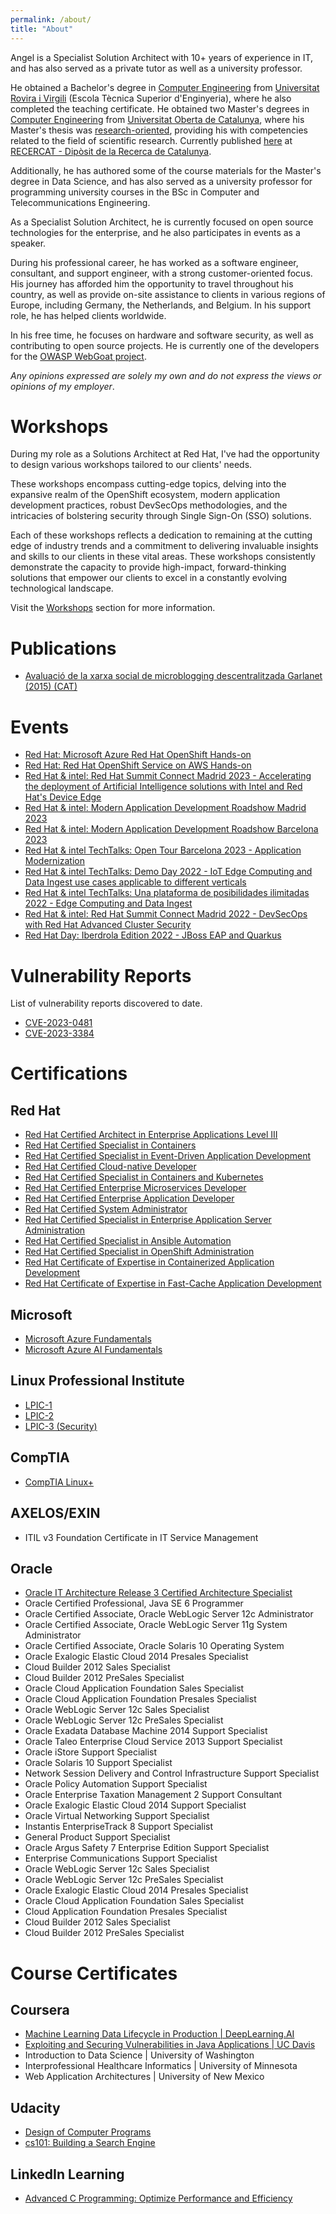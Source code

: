 ```yaml
---
permalink: /about/
title: "About"
---
```


Angel is a Specialist Solution Architect with 10+ years of experience in IT, and has also served as a private tutor as well as a university professor.

He obtained a Bachelor's degree in [Computer Engineering](https://web.archive.org/web/20100623022420/http://www.etse.urv.cat/sections/general/guia_docent/caES/2002_2003/guiadocent_2002_2003_informatica.pdf) from [Universitat Rovira i Virgili](https://www.etse.urv.cat/en/) (Escola Tècnica Superior d'Enginyeria), where he also completed the teaching certificate. He obtained two Master's degrees in [Computer Engineering](https://web.archive.org/web/20111115230620/http://www.uoc.edu/estudis/titulacions/enginyeria_informatica/pla_estudis/index.html) from [Universitat Oberta de Catalunya](https://www.uoc.edu/portal/en/index.html), where his Master's thesis was [research-oriented](https://www.uoc.edu/portal/_resources/CA/documents/qualitat/qualitat-titulacions/informatica-multimedia-telecomunicacions/20091221_Memoria_MPL_VERIFICADA_n.pdf), providing his with competencies related to the field of scientific research. Currently published [here](https://www.recercat.cat/handle/2072/251627) at [RECERCAT - Dipòsit de la Recerca de Catalunya](https://www.recercat.cat/quees).

Additionally, he has authored some of the course materials for the Master's degree in Data Science, and has also served as a university professor for programming university courses in the BSc in Computer and Telecommunications Engineering.

As a Specialist Solution Architect, he is currently focused on open source technologies for the enterprise, and he also participates in events as a speaker.

During his professional career, he has worked as a software engineer, consultant, and support engineer, with a strong customer-oriented focus. His journey has afforded him the opportunity to travel throughout his country, as well as provide on-site assistance to clients in various regions of Europe, including Germany, the Netherlands, and Belgium. In his support role, he has helped clients worldwide.

In his free time, he focuses on hardware and software security, as well as contributing to open source projects. He is currently one of the developers for the [OWASP WebGoat project](https://owasp.org/www-project-webgoat/).

*Any opinions expressed are solely my own and do not express the views or opinions of my employer*.

# Workshops

During my role as a Solutions Architect at Red Hat, I've had the opportunity to design various workshops tailored to our clients' needs.

These workshops encompass cutting-edge topics, delving into the expansive realm of the OpenShift ecosystem, modern application development practices, robust DevSecOps methodologies, and the intricacies of bolstering security through Single Sign-On (SSO) solutions.

Each of these workshops reflects a dedication to remaining at the cutting edge of industry trends and a commitment to delivering invaluable insights and skills to our clients in these vital areas. These workshops consistently demonstrate the capacity to provide high-impact, forward-thinking solutions that empower our clients to excel in a constantly evolving technological landscape.

Visit the [Workshops](/workshops) section for more information.

# Publications

* [Avaluació de la xarxa social de microblogging descentralitzada Garlanet (2015) (CAT)](https://openaccess.uoc.edu/handle/10609/42822)

<!-- I will write a post about this
* [Fugas de información en JVM Heap Dumps – Extracción de claves privadas (2015) (ESP)](https://web.archive.org/web/20220129094528/https://avanttic.com/blog/fugas-informacion-jvm-heap-dumps-extraccion-claves-privadas/) -->

# Events

* [Red Hat: Microsoft Azure Red Hat OpenShift Hands-on](https://events.redhat.com/profile/form/index.cfm?PKformID=0x961021abcd)
* [Red Hat: Red Hat OpenShift Service on AWS Hands-on](https://events.redhat.com/profile/form/index.cfm?PKformID=0x960793abcd)
* [Red Hat & intel: Red Hat Summit Connect Madrid  2023 - Accelerating the deployment of Artificial Intelligence solutions with Intel and Red Hat's Device Edge](https://www.redhat.com/en/summit/connect/emea/madrid-2023)
* [Red Hat & intel: Modern Application Development Roadshow Madrid 2023](https://events.redhat.com/profile/form/index.cfm?PKformID=0x840979abcd)
* [Red Hat & intel: Modern Application Development Roadshow Barcelona 2023](https://events.redhat.com/profile/form/index.cfm?PKformID=0x8427460001)
* [Red Hat & intel TechTalks: Open Tour Barcelona 2023 - Application Modernization](https://events.redhat.com/profile/form/index.cfm?PKformID=0x813201abcd&sc_cid=7013a000003DQb2AAG)
* [Red Hat & intel TechTalks: Demo Day 2022 - IoT Edge Computing and Data Ingest use cases applicable to different verticals](https://events.redhat.com/profile/form/index.cfm?PKformID=0x5643010001)
* [Red Hat & intel TechTalks: Una plataforma de posibilidades ilimitadas 2022 - Edge Computing and Data Ingest](https://events.redhat.com/profile/form/index.cfm?PKformID=0x5741620001)
* [Red Hat & intel: Red Hat Summit Connect Madrid 2022 - DevSecOps with Red Hat Advanced Cluster Security](https://www.redhat.com/es/events/summit-connect-madrid-2022?sc_cid=7013a00000317uGAAQ)
* [Red Hat Day: Iberdrola Edition 2022 - JBoss EAP and Quarkus](https://events.redhat.com/profile/form/index.cfm?PKformID=0x695116abcd)

<!-- backup event links
https://web.archive.org/web/20231115112449/https://events.redhat.com/profile/form/index.cfm?PKformID=0x961021abcd

https://web.archive.org/web/20231115112618/https://events.redhat.com/profile/form/index.cfm?PKformID=0x960793abcd

https://web.archive.org/web/20231127230643/https://www.redhat.com/en/summit/connect/emea/madrid-2023

https://web.archive.org/web/20231127230743/https://images.engage.redhat.com/Web/RedHat/%7B5cc12f29-8e95-44fb-ba48-d0175ce27fcf%7D_Accelerating_Artificial_Intelligence_solutions_with_Intel_and_Red_Hat.pdf

https://web.archive.org/web/20230716101450/https://events.redhat.com/profile/form/index.cfm?PKformID=0x840979abcd

https://web.archive.org/web/20230716101418/https://events.redhat.com/profile/form/index.cfm?PKformID=0x8427460001

https://web.archive.org/web/20230612162837/https://events.redhat.com/profile/form/index.cfm?PKformID=0x813201abcd&sc_cid=7013a000003DQb2AAG

https://web.archive.org/web/20230716101236/https://events.redhat.com/profile/form/index.cfm?PKformID=0x5643010001

https://web.archive.org/web/20230716101150/https://events.redhat.com/profile/form/index.cfm?PKformID=0x5741620001

https://web.archive.org/web/20220930061613/https://www.redhat.com/es/events/summit-connect-madrid-2022?sc_cid=7013a00000317uGAAQ

https://web.archive.org/web/20230716101542/https://events.redhat.com/profile/form/index.cfm?PKformID=0x695116abcd
-->

<!--# Contributions to Open Source projects

* OWASP WebGoat Project
* Apache HTTP Server [1](https://lists.apache.org/thread/3somw05py164yq5y15to0yxthlv4yv99) [2](https://www.mail-archive.com/dev@httpd.apache.org/msg73978.html) [3](https://bugzilla.redhat.com/show_bug.cgi?id=1649470)
* GCViewer
* Quay Operator
* Smallrye-jwt
* Smallrye-reactive-messaging [1](https://github.com/smallrye/smallrye-reactive-messaging/issues/1873)
* Quarkus [1](https://quarkus.io/blog/quarkus-1-11-0-final-released/) [2](https://quarkus.io/blog/quarkus-2-16-0-final-released/) [3](https://quarkus.io/blog/quarkus-3-0-final-released/)
* RH-SSO [1](https://issues.redhat.com/browse/RHSSO-2252)
* OpenShift (docs)-->

# Vulnerability Reports

List of vulnerability reports discovered to date.

* [CVE-2023-0481](https://access.redhat.com/security/cve/cve-2023-0481)
* [CVE-2023-3384](https://access.redhat.com/security/cve/CVE-2023-3384)

# Certifications

## Red Hat

* [Red Hat Certified Architect in Enterprise Applications Level III](https://www.redhat.com/en/services/certification/rhca)
* [Red Hat Certified Specialist in Containers](https://www.redhat.com/en/services/training/ex188-red-hat-certified-specialist-containers-exam)
* [Red Hat Certified Specialist in Event-Driven Application Development](https://www.redhat.com/en/services/training/red-hat-certified-specialist-event-driven-application-development-exam)
* [Red Hat Certified Cloud-native Developer](https://www.redhat.com/en/services/training/red-hat-certified-cloud-native-developer-exam)
* [Red Hat Certified Specialist in Containers and Kubernetes](https://www.redhat.com/en/services/training/ex180-red-hat-certified-specialist-containers-kubernetes-exam)
* [Red Hat Certified Enterprise Microservices Developer](https://www.redhat.com/en/services/training/ex183-red-hat-certified-enterprise-application-developer-exam)
* [Red Hat Certified Enterprise Application Developer](https://www.redhat.com/en/services/training/ex183-red-hat-certified-enterprise-application-developer-exam)
* [Red Hat Certified System Administrator](https://www.redhat.com/en/services/training/ex200-red-hat-certified-system-administrator-rhcsa-exam)
* [Red Hat Certified Specialist in Enterprise Application Server Administration](https://www.redhat.com/en/services/training/ex248-red-hat-certified-specialist-enterprise-application-server-administration-exam)
* [Red Hat Certified Specialist in Ansible Automation](https://www.redhat.com/en/services/certification/rhcs-ansible-automation)
* [Red Hat Certified Specialist in OpenShift Administration](https://www.redhat.com/en/services/training/ex280-red-hat-certified-specialist-in-openshift-administration-exam)
* [Red Hat Certificate of Expertise in Containerized Application Development](https://www.redhat.com/en/services/certification/retired-rhcs-containerized-application-development)
* [Red Hat Certificate of Expertise in Fast-Cache Application Development](https://www.redhat.com/en/services/training/ex453-retired-red-hat-certified-specialist-in-fast-cache-application-development-exam)

## Microsoft

* [Microsoft Azure Fundamentals](https://learn.microsoft.com/en-us/certifications/exams/az-900/)
* [Microsoft Azure AI Fundamentals](https://learn.microsoft.com/en-us/credentials/certifications/exams/ai-900/)


## Linux Professional Institute

* [LPIC-1](https://www.lpi.org/our-certifications/lpic-1-overview)
* [LPIC-2](https://www.lpi.org/our-certifications/lpic-2-overview)
* [LPIC-3 (Security)](https://www.lpi.org/our-certifications/lpic-3-303-overview)

## CompTIA

* [CompTIA Linux+](https://www.comptia.org/en/certificaciones/linux)

## AXELOS/EXIN

* ITIL v3 Foundation Certificate in IT Service Management

## Oracle

* [Oracle IT Architecture Release 3 Certified Architecture Specialist](https://www.oracle.com/es/partnernetwork/expertise/license-hardware/it-architecture/)
* Oracle Certified Professional, Java SE 6 Programmer
* Oracle Certified Associate, Oracle WebLogic Server 12c Administrator
* Oracle Certified Associate, Oracle WebLogic Server 11g System Administrator
* Oracle Certified Associate, Oracle Solaris 10 Operating System
* Oracle Exalogic Elastic Cloud 2014 Presales Specialist
* Cloud Builder 2012 Sales Specialist
* Cloud Builder 2012 PreSales Specialist
* Oracle Cloud Application Foundation Sales Specialist
* Oracle Cloud Application Foundation Presales Specialist
* Oracle WebLogic Server 12c Sales Specialist
* Oracle WebLogic Server 12c PreSales Specialist
* Oracle Exadata Database Machine 2014 Support Specialist
* Oracle Taleo Enterprise Cloud Service 2013 Support Specialist
* Oracle iStore Support Specialist
* Oracle Solaris 10 Support Specialist
* Network Session Delivery and Control Infrastructure Support Specialist
* Oracle Policy Automation Support Specialist
* Oracle Enterprise Taxation Management 2 Support Consultant
* Oracle Exalogic Elastic Cloud 2014 Support Specialist
* Oracle Virtual Networking Support Specialist
* Instantis EnterpriseTrack 8 Support Specialist
* General Product Support Specialist
* Oracle Argus Safety 7 Enterprise Edition Support Specialist
* Enterprise Communications Support Specialist
* Oracle WebLogic Server 12c Sales Specialist
* Oracle WebLogic Server 12c PreSales Specialist
* Oracle Exalogic Elastic Cloud 2014 Presales Specialist
* Oracle Cloud Application Foundation Sales Specialist
* Cloud Application Foundation Presales Specialist
* Cloud Builder 2012 Sales Specialist
* Cloud Builder 2012 PreSales Specialist

# Course Certificates

## Coursera

* [Machine Learning Data Lifecycle in Production \| DeepLearning.AI](https://www.coursera.org/account/accomplishments/verify/NS73LTCJTNCP)
* [Exploiting and Securing Vulnerabilities in Java Applications \| UC Davis](https://www.coursera.org/account/accomplishments/certificate/EKEHSAWLLHH7)
* Introduction to Data Science \| University of Washington
* Interprofessional Healthcare Informatics \| University of Minnesota
* Web Application Architectures \| University of New Mexico

## Udacity

* [Design of Computer Programs](https://www.udacity.com/course/design-of-computer-programs--cs212)
* [cs101: Building a Search Engine](https://www.cs.virginia.edu/~evans/courses/cs101/)

## LinkedIn Learning

* [Advanced C Programming: Optimize Performance and Efficiency](https://www.linkedin.com/learning/advanced-c-programming-optimize-performance-and-efficiency)

<!-- # Courses

* Red Hat Cloud-native Microservices Development with Quarkus - DO378
* Developing Event-driven Applications with Apache Kafka and Red Hat AMQ Streams - AD482
* Building Resilient Microservices with Istio and Red Hat OpenShift Service Mesh - DO328
* Red Hat DevOps Pipelines and Processes - DO400
* Cloud-native Integration with Red Hat Fuse - AD221
* Automation with Ansible IAutomation with Ansible I - DO407
* Automation with Ansible II: Ansible Tower - DO409
* Containerizing Software Applications - DO276
* Red Hat Application Development I: Programming in Java EE - JB183
* Red Hat Application Development II: Implementing Microservice Architectures - JB283
* Red Hat Certified Engineer Certification Lab - RH299
* Red Hat Enterprise Linux Diagnostics and Troubleshooting - RH342
* Red Hat JBoss Application Administration I & II - JB248 & JB348
* Red Hat JBoss Data Grid Development - JB453
* Red Hat JBoss Enterprise Application Development I & II - JB225 & JB325
* Red Hat OpenShift Development I - DO288
* Red Hat OpenShift Enterprise Administration - DO280-3.9 & DO380
* Red Hat OpenShift Administration II: Operating a Production Kubernetes Cluster - DO280
* Red Hat OpenShift Enterprise Development - DO290
* Red Hat Security: Linux in Physical, Virtual, and Cloud - RH415
-->

